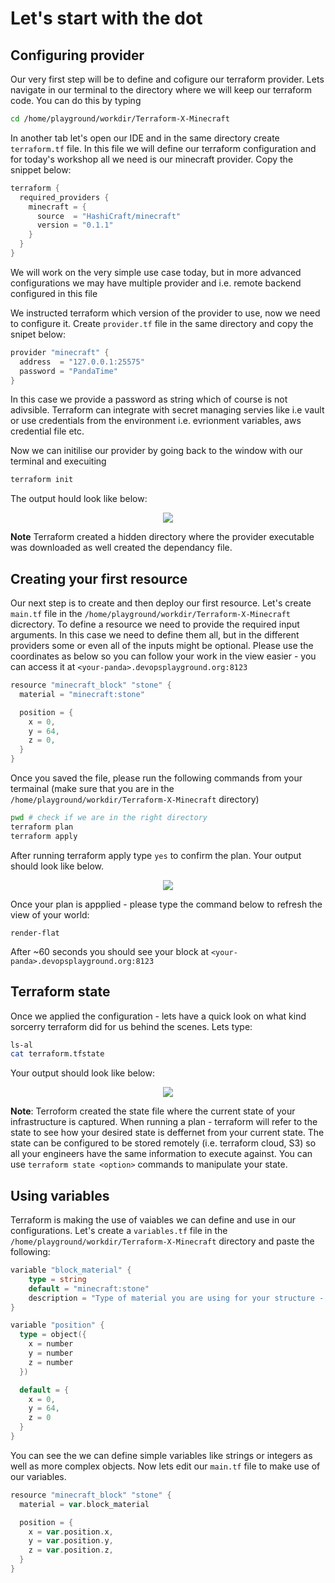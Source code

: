 # Let's start with the dot

## Configuring provider
Our very first step will be to define and cofigure our terraform provider. Lets navigate in our terminal to the directory where we will keep our terraform code. You can do this by typing 
```bash
cd /home/playground/workdir/Terraform-X-Minecraft
```
In another tab let's open our IDE and in the same directory create `terraform.tf` file. In this file we will define our terraform configuration and for today's workshop all we need is our minecraft provider. Copy the snippet below:
```go
terraform {
  required_providers {
    minecraft = {
      source  = "HashiCraft/minecraft"
      version = "0.1.1"
    }
  }
}
```
We will work on the very simple use case today, but in more advanced configurations we may have multiple provider and i.e. remote backend configured in this file

We instructed terraform which version of the provider to use, now we need to configure it. Create `provider.tf` file in the same directory and copy the snipet below:
```go
provider "minecraft" {
  address  = "127.0.0.1:25575"
  password = "PandaTime"
}
```
In this case we provide a password as string which of course is not adivsible. Terraform can integrate with secret managing servies like i.e vault or use credentials from the environment i.e. evrionment variables, aws credential file etc.

Now we can initilise our provider by going back to the window with our terminal and execuiting
```bash
terraform init
```
The output hould look like below:

<p align="center">
  <img src="./images/tf-init.png" />
</p>

<b>Note</b> Terraform created a hidden directory where the provider executable was downloaded as well created the dependancy file.

## Creating your first resource 

Our next step is to create and then deploy our first resource. Let's create `main.tf` file in the `/home/playground/workdir/Terraform-X-Minecraft` dicrectory. To define a resource we need to provide the required input arguments. In this case we need to define them all, but in the different providers some or even all of the inputs might be optional. Please use the coordinates as below so you can follow your work in the view easier - you can access it at `<your-panda>.devopsplayground.org:8123`

```go
resource "minecraft_block" "stone" {
  material = "minecraft:stone"

  position = {
    x = 0,
    y = 64,
    z = 0,
  }
}

```
Once you saved the file, please run the following commands from your termainal (make sure that you are in the `/home/playground/workdir/Terraform-X-Minecraft` directory)
```bash
pwd # check if we are in the right directory
terraform plan
terraform apply
```
After running terraform apply type `yes` to confirm the plan. Your output should look like below.
<p align="center">
  <img src="./images/tf-plan-apply.png" />
</p>

Once your plan is appplied - please type the command below to refresh the view of your world:
```
render-flat
```
After ~60 seconds you should see your block at `<your-panda>.devopsplayground.org:8123`

## Terraform state
Once we applied the configuration - lets have a quick look on what kind sorcerry terraform did for us behind the scenes. Lets type:

```bash
ls-al
cat terraform.tfstate
```

Your output should look like below: 

<p align="center">
  <img src="./images/tf-state.png" />
</p>

<b>Note</b>: Terroform created the state file where the current state of your infrastructure is captured. When running a plan - terraform will refer to the state to see how your desired state is deffernet from your current state. The state can be configured to be stored remotely (i.e. terraform cloud, S3) so all your engineers have the same information to execute against. You can use `terraform state <option>` commands to manipulate your state.

## Using variables
Terraform is making the use of vaiables we can define and use in our configurations. Let's create a `variables.tf` file in the `/home/playground/workdir/Terraform-X-Minecraft` directory and paste the following:
```go
variable "block_material" {
    type = string
    default = "minecraft:stone"
    description = "Type of material you are using for your structure - different materials will have different colours"
}

variable "position" {
  type = object({
    x = number
    y = number
    z = number
  })

  default = {
    x = 0,
    y = 64,
    z = 0
  }
}
```
You can see the we can define simple variables like strings or integers as well as more complex objects. Now lets edit our `main.tf` file to make use of our variables.
```go
resource "minecraft_block" "stone" {
  material = var.block_material

  position = {
    x = var.position.x,
    y = var.position.y,
    z = var.position.z,
  }
}
```